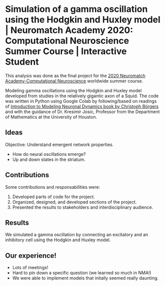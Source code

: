 # Simulation of a gamma oscillation using the Hodgkin and Huxley model | Neuromatch Academy 2020: Computational Neuroscience Summer Course |  Interactive Student

This analysis was done as the final project for the [2020 Neuromatch Academy-Computational Neuroscience](https://academy.neuromatch.io/nma2020) worldwide summer course.

Modeling gamma oscillations using the Hodgkin and Huxley model developed from studies in the relatively gigantic axon of a Squid. The code was written in Python using Google Colab by following/based on readings of [Introduction to Modeling Neuronal Dynamics book by Christoph Börgers](https://link.springer.com/book/10.1007/978-3-319-51171-9) and with the guidance of Dr. Kresimir Josic, Professor from the Department of Mathematics at the University of Houston. 

## Ideas
Objective: Understand emergent network properties.
* How do neural oscillations emerge?
* Up and down states in the striatum.

## Contributions 
Some contributions and responsabilities were: 

1. Developed parts of code for the project. <br>
2. Organized, designed, and developed sections of the project. <br>
3. Presented the results to stakeholders and interdisciplinary audience. <br>
  
## Results 
We simulated a gamma oscillation by connecting an excitatory and an inhibitory cell using the Hodgkin and Huxley model.

## Our experience!

* Lots of meetings! <br>
* Hard to pin down a specific question (we learned so much in NMA!) <br>
* We were able to implement models that initally seemed really daunting.
